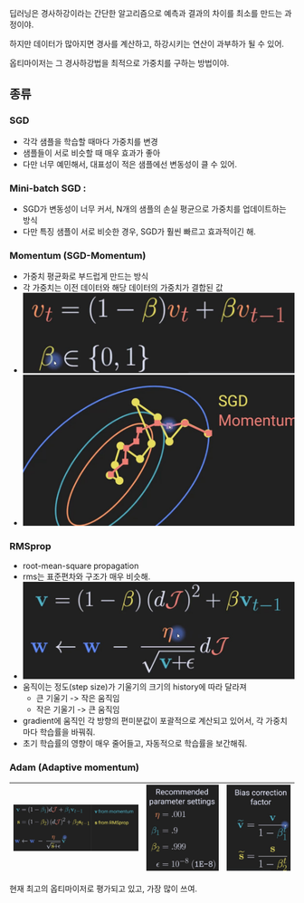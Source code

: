 딥러닝은 경사하강이라는 간단한 알고리즘으로 예측과 결과의 차이를 최소를 만드는 과정이야.

하지만 데이터가 많아지면 경사를 계산하고, 하강시키는 연산이 과부하가 될 수 있어.

옵티마이저는 그 경사하강법을 최적으로 가중치를 구하는 방법이야.

## 종류

### SGD

- 각각 샘플을 학습할 때마다 가중치를 변경
- 샘플들이 서로 비슷할 때 매우 효과가 좋아
- 다만 너무 예민해서, 대표성이 적은 샘플에선 변동성이 클 수 있어.

### Mini-batch SGD :

- SGD가 변동성이 너무 커서, N개의 샘플의 손실 평균으로 가중치를 업데이트하는 방식
- 다만 특징 샘플이 서로 비슷한 경우, SGD가 훨씬 빠르고 효과적이긴 해.

### Momentum (SGD-Momentum)

- 가중치 평균화로 부드럽게 만드는 방식
- 각 가중치는 이전 데이터와 해당 데이터의 가중치가 결합된 값
- ![momentum](./images/momentum_opt.jpg)
- ![geometric](./images/momentum_geometric.jpg)

### RMSprop

- root-mean-square propagation
- rms는 표준편차와 구조가 매우 비슷해.
- ![rms](./images/RMSprop.jpg)
- 움직이는 정도(step size)가 기울기의 크기의 history에 따라 달라져
    - 큰 기울기 -> 작은 움직임
    - 작은 기울기 -> 큰 움직임
- gradient에 움직인 각 방향의 편미분값이 포괄적으로 계산되고 있어서, 각 가중치마다 학습률을 바꿔줘.
- 초기 학습률의 영향이 매우 줄어들고, 자동적으로 학습률을 보간해줘.

### Adam (Adaptive momentum)

![adam](./images/adam_opt.jpg) | ![best_adam_param](./images/adam_recomend_param.jpg) | ![adam_factor](./images/adam_factor.jpg)
---|---| ---|

현재 최고의 옵티마이저로 평가되고 있고, 가장 많이 쓰여.